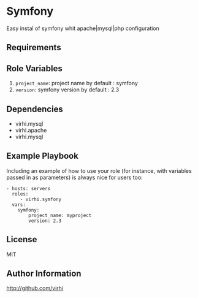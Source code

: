 Symfony
=========

Easy instal of symfony whit apache|mysql|php configuration

Requirements
------------

Role Variables
--------------

1. `project_name`: project name by default : symfony
1. `version`: symfony version by default : 2.3

Dependencies
------------

- virhi.mysql
- virhi.apache
- virhi.mysql

Example Playbook
----------------

Including an example of how to use your role (for instance, with variables passed in as parameters) is always nice for users too:

    - hosts: servers
      roles:
         - virhi.symfony
      vars:
        symfony:
            project_name: myproject
            version: 2.3

License
-------

MIT

Author Information
------------------

http://github.com/virhi
